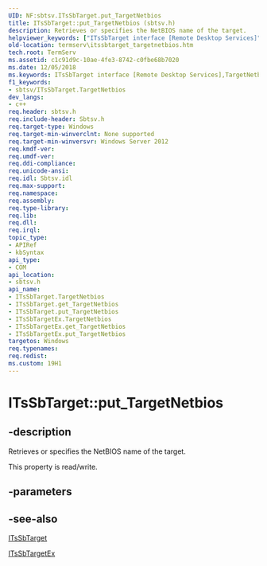 ```yaml
---
UID: NF:sbtsv.ITsSbTarget.put_TargetNetbios
title: ITsSbTarget::put_TargetNetbios (sbtsv.h)
description: Retrieves or specifies the NetBIOS name of the target.helpviewer_keywords: ["ITsSbTarget interface [Remote Desktop Services]","TargetNetbios property","ITsSbTarget.TargetNetbios","ITsSbTarget.put_TargetNetbios","ITsSbTarget::TargetNetbios","ITsSbTarget::get_TargetNetbios","ITsSbTarget::put_TargetNetbios","ITsSbTargetEx interface [Remote Desktop Services]","TargetNetbios property","ITsSbTargetEx.TargetNetbios","ITsSbTargetEx::get_TargetNetbios","ITsSbTargetEx::put_TargetNetbios","TargetNetbios property [Remote Desktop Services]","TargetNetbios property [Remote Desktop Services]","ITsSbTarget interface","TargetNetbios property [Remote Desktop Services]","ITsSbTargetEx interface","put_TargetNetbios","sbtsv/ITsSbTarget::TargetNetbios","sbtsv/ITsSbTarget::get_TargetNetbios","sbtsv/ITsSbTarget::put_TargetNetbios","sbtsv/ITsSbTargetEx::TargetNetbios","sbtsv/ITsSbTargetEx::get_TargetNetbios","sbtsv/ITsSbTargetEx::put_TargetNetbios","termserv.itssbtarget_targetnetbios"]
old-location: termserv\itssbtarget_targetnetbios.htm
tech.root: TermServ
ms.assetid: c1c91d9c-10ae-4fe3-8742-c0fbe68b7020
ms.date: 12/05/2018
ms.keywords: ITsSbTarget interface [Remote Desktop Services],TargetNetbios property, ITsSbTarget.TargetNetbios, ITsSbTarget.put_TargetNetbios, ITsSbTarget::TargetNetbios, ITsSbTarget::get_TargetNetbios, ITsSbTarget::put_TargetNetbios, ITsSbTargetEx interface [Remote Desktop Services],TargetNetbios property, ITsSbTargetEx.TargetNetbios, ITsSbTargetEx::get_TargetNetbios, ITsSbTargetEx::put_TargetNetbios, TargetNetbios property [Remote Desktop Services], TargetNetbios property [Remote Desktop Services],ITsSbTarget interface, TargetNetbios property [Remote Desktop Services],ITsSbTargetEx interface, put_TargetNetbios, sbtsv/ITsSbTarget::TargetNetbios, sbtsv/ITsSbTarget::get_TargetNetbios, sbtsv/ITsSbTarget::put_TargetNetbios, sbtsv/ITsSbTargetEx::TargetNetbios, sbtsv/ITsSbTargetEx::get_TargetNetbios, sbtsv/ITsSbTargetEx::put_TargetNetbios, termserv.itssbtarget_targetnetbios
f1_keywords:
- sbtsv/ITsSbTarget.TargetNetbios
dev_langs:
- c++
req.header: sbtsv.h
req.include-header: Sbtsv.h
req.target-type: Windows
req.target-min-winverclnt: None supported
req.target-min-winversvr: Windows Server 2012
req.kmdf-ver: 
req.umdf-ver: 
req.ddi-compliance: 
req.unicode-ansi: 
req.idl: Sbtsv.idl
req.max-support: 
req.namespace: 
req.assembly: 
req.type-library: 
req.lib: 
req.dll: 
req.irql: 
topic_type:
- APIRef
- kbSyntax
api_type:
- COM
api_location:
- sbtsv.h
api_name:
- ITsSbTarget.TargetNetbios
- ITsSbTarget.get_TargetNetbios
- ITsSbTarget.put_TargetNetbios
- ITsSbTargetEx.TargetNetbios
- ITsSbTargetEx.get_TargetNetbios
- ITsSbTargetEx.put_TargetNetbios
targetos: Windows
req.typenames: 
req.redist: 
ms.custom: 19H1
---
```


# ITsSbTarget::put_TargetNetbios


## -description


Retrieves or specifies the NetBIOS name of the target.

This property is read/write.


## -parameters


## -see-also




<a href="https://docs.microsoft.com/windows/desktop/api/sbtsv/nn-sbtsv-itssbtarget">ITsSbTarget</a>



<a href="https://docs.microsoft.com/windows/desktop/TermServ/itssbtargetex">ITsSbTargetEx</a>
 

 

